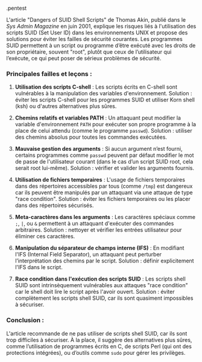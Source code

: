 .pentest


L'article "Dangers of SUID Shell Scripts" de Thomas Akin, publié dans le *Sys Admin Magazine* en juin 2001, explique les risques liés à l'utilisation des scripts SUID (Set User ID) dans les environnements UNIX et propose des solutions pour éviter les failles de sécurité courantes. Les programmes SUID permettent à un script ou programme d’être exécuté avec les droits de son propriétaire, souvent "root", plutôt que ceux de l’utilisateur qui l’exécute, ce qui peut poser de sérieux problèmes de sécurité.

### Principales failles et leçons :

1. **Utilisation des scripts C-shell** : Les scripts écrits en C-shell sont vulnérables à la manipulation des variables d'environnement. Solution : éviter les scripts C-shell pour les programmes SUID et utiliser Korn shell (ksh) ou d'autres alternatives plus sûres.
   
2. **Chemins relatifs et variables PATH** : Un attaquant peut modifier la variable d'environnement `PATH` pour exécuter son propre programme à la place de celui attendu (comme le programme `passwd`). Solution : utiliser des chemins absolus pour toutes les commandes exécutées.

3. **Mauvaise gestion des arguments** : Si aucun argument n’est fourni, certains programmes comme `passwd` peuvent par défaut modifier le mot de passe de l'utilisateur courant (dans le cas d’un script SUID root, cela serait root lui-même). Solution : vérifier et valider les arguments fournis.

4. **Utilisation de fichiers temporaires** : L'usage de fichiers temporaires dans des répertoires accessibles par tous (comme `/tmp`) est dangereux car ils peuvent être manipulés par un attaquant via une attaque de type "race condition". Solution : éviter les fichiers temporaires ou les placer dans des répertoires sécurisés.

5. **Meta-caractères dans les arguments** : Les caractères spéciaux comme `;`, `|`, ou `&` permettent à un attaquant d'exécuter des commandes arbitraires. Solution : nettoyer et vérifier les entrées utilisateur pour éliminer ces caractères.

6. **Manipulation du séparateur de champs interne (IFS)** : En modifiant l'IFS (Internal Field Separator), un attaquant peut perturber l’interprétation des chemins par le script. Solution : définir explicitement l'IFS dans le script.

7. **Race condition dans l'exécution des scripts SUID** : Les scripts shell SUID sont intrinsèquement vulnérables aux attaques "race condition" car le shell doit lire le script après l'avoir ouvert. Solution : éviter complètement les scripts shell SUID, car ils sont quasiment impossibles à sécuriser.

### Conclusion :
L'article recommande de ne pas utiliser de scripts shell SUID, car ils sont trop difficiles à sécuriser. À la place, il suggère des alternatives plus sûres, comme l’utilisation de programmes écrits en C, de scripts Perl (qui ont des protections intégrées), ou d’outils comme `sudo` pour gérer les privilèges.